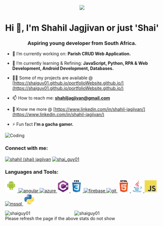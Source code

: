 <div style="text-align: center;">
  <img src="https://mir-s3-cdn-cf.behance.net/project_modules/fs/9afe0493484903.5e66500f8dea4.gif" width="1100">
</div>
<h1 align="center">Hi 👋, I'm Shahil Jagjivan or just 'Shai'</h1>
<h3 align="center">Aspiring young developer from South Africa.</h3>

- 🔭 I’m currently working on: **Parish CRUD Web Application.**

- 🌱 I’m currently learning & Refining: **JavaScript, Python, RPA & Web Development, Android Development, Databases.**

- 👨‍💻 Some of my projects are available @ [https://shaiguy01.github.io/portfolioWebsite.github.io/](https://shaiguy01.github.io/portfolioWebsite.github.io/)

- 📫 How to reach me: **shahiljagjivan@gmail.com**

- 📄 Know me more @ [https://www.linkedin.com/in/shahil-jagjivan/](https://www.linkedin.com/in/shahil-jagjivan/)

- ⚡ Fun fact **I'm a gacha gamer.**

<div>
  <img  alt="Coding" width="400" src="https://vinyl.lofirecords.com/cdn/shop/t/11/assets/lofiboy.gif?v=103461765217895835051697884718">
</div>

<h3 align="left">Connect with me:</h3>
<p align="left">
<a href="https://www.linkedin.com/in/shahil-jagjivan/" target="blank"><img align="center" src="https://raw.githubusercontent.com/rahuldkjain/github-profile-readme-generator/master/src/images/icons/Social/linked-in-alt.svg" alt="shahil (shai) jagjivan" height="30" width="40" /></a>
<a href="https://instagram.com/shai_guy01" target="blank"><img align="center" src="https://raw.githubusercontent.com/rahuldkjain/github-profile-readme-generator/master/src/images/icons/Social/instagram.svg" alt="shai_guy01" height="30" width="40" /></a>
</p>

<h3 align="left">Languages and Tools:</h3>
<p align="left"> <a href="https://developer.android.com" target="_blank" rel="noreferrer"> <img src="https://raw.githubusercontent.com/devicons/devicon/master/icons/android/android-original-wordmark.svg" alt="android" width="40" height="40"/> </a> <a href="https://angular.io" target="_blank" rel="noreferrer"> <img src="https://angular.io/assets/images/logos/angular/angular.svg" alt="angular" width="40" height="40"/> </a> <a href="https://azure.microsoft.com/en-in/" target="_blank" rel="noreferrer"> <img src="https://www.vectorlogo.zone/logos/microsoft_azure/microsoft_azure-icon.svg" alt="azure" width="40" height="40"/> </a> <a href="https://www.w3schools.com/cs/" target="_blank" rel="noreferrer"> <img src="https://raw.githubusercontent.com/devicons/devicon/master/icons/csharp/csharp-original.svg" alt="csharp" width="40" height="40"/> </a> <a href="https://www.w3schools.com/css/" target="_blank" rel="noreferrer"> <img src="https://raw.githubusercontent.com/devicons/devicon/master/icons/css3/css3-original-wordmark.svg" alt="css3" width="40" height="40"/> </a> <a href="https://firebase.google.com/" target="_blank" rel="noreferrer"> <img src="https://www.vectorlogo.zone/logos/firebase/firebase-icon.svg" alt="firebase" width="40" height="40"/> </a> <a href="https://git-scm.com/" target="_blank" rel="noreferrer"> <img src="https://www.vectorlogo.zone/logos/git-scm/git-scm-icon.svg" alt="git" width="40" height="40"/> </a> <a href="https://www.w3.org/html/" target="_blank" rel="noreferrer"> <img src="https://raw.githubusercontent.com/devicons/devicon/master/icons/html5/html5-original-wordmark.svg" alt="html5" width="40" height="40"/> </a> <a href="https://www.java.com" target="_blank" rel="noreferrer"> <img src="https://raw.githubusercontent.com/devicons/devicon/master/icons/java/java-original.svg" alt="java" width="40" height="40"/> </a> <a href="https://developer.mozilla.org/en-US/docs/Web/JavaScript" target="_blank" rel="noreferrer"> <img src="https://raw.githubusercontent.com/devicons/devicon/master/icons/javascript/javascript-original.svg" alt="javascript" width="40" height="40"/> </a> <a href="https://www.microsoft.com/en-us/sql-server" target="_blank" rel="noreferrer"> <img src="https://www.svgrepo.com/show/303229/microsoft-sql-server-logo.svg" alt="mssql" width="40" height="40"/> </a> <a href="https://www.python.org" target="_blank" rel="noreferrer"> <img src="https://raw.githubusercontent.com/devicons/devicon/master/icons/python/python-original.svg" alt="python" width="40" height="40"/> </a> </p>

<div style="display: flex; gap: 30px;">
  <img src="https://github-readme-stats.vercel.app/api/top-langs?username=shaiguy01&show_icons=true&locale=en&layout=compact" alt="shaiguy01" style="width: 285px;">
  <img src="https://github-readme-streak-stats.herokuapp.com/?user=shaiguy01&" alt="shaiguy01" style="width: 400px;">
</div>
<a>Please refresh the page if the above stats do not show</a>

